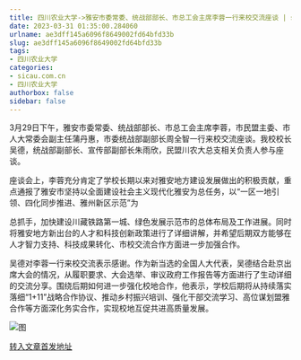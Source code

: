 ```yaml
---
title: 四川农业大学->雅安市委常委、统战部部长、市总工会主席李蓉一行来校交流座谈 | sicau.com.cn
date: 2023-03-31 01:35:00.284060
urlname: ae3dff145a6096f8649002fd64bfd33b
slug: ae3dff145a6096f8649002fd64bfd33b
tags: 
- 四川农业大学
categories:
- sicau.com.cn
- 四川农业大学
authorbox: false
sidebar: false
---
```

3月29日下午，雅安市委常委、统战部部长、市总工会主席李蓉，市民盟主委、市人大常委会副主任蒲丹惠，市委统战部副部长周全智一行来校交流座谈。我校校长吴德，统战部副部长、宣传部副部长朱雨欣，民盟川农大总支相关负责人参与座谈。

座谈会上，李蓉充分肯定了学校长期以来对雅安地方建设发展做出的积极贡献，重点通报了雅安市坚持以全面建设社会主义现代化雅安为总任务，以“一区一地引领、四化同步推进、雅州新区示范”为
<!--more-->
总抓手，加快建设川藏铁路第一城、绿色发展示范市的总体布局及工作进展。同时将雅安地方新出台的人才和科技创新政策进行了详细讲解，并希望后期双方能够在人才智力支持、科技成果转化、市校交流合作方面进一步加强合作。

吴德对李蓉一行来校交流表示感谢。作为新当选的全国人大代表，吴德结合赴京出席大会的情况，从履职要求、大会选举、审议政府工作报告等方面进行了生动详细的交流分享。围绕后期如何进一步强化校地合作，他表示，学校后期将从持续落实落细“1+11”战略合作协议、推动乡村振兴培训、强化干部交流学习、高位谋划盟雅合作等方面深化务实合作，实现校地互促共进高质量发展。

![图](https://news.sicau.edu.cn/__local/6/2A/5A/FB9A1F9F1CED2A98CCB80657E34_D348B3CC_CE4B7.png)

[转入文章首发地址](https://news.sicau.edu.cn/info/1078/71617.htm)